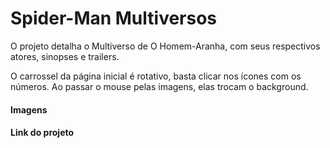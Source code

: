 # Spider-Man Multiversos

<p> O projeto detalha o Multiverso de O Homem-Aranha, com seus respectivos atores, sinopses e trailers.</p>

<p> O carrossel da página inicial é rotativo, basta clicar nos ícones com os números. Ao passar o mouse pelas imagens, elas trocam o background.</p> 



#### Imagens





#### Link do projeto

